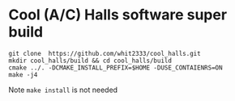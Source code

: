 Cool (A/C) Halls software super build
=====================================

```
git clone  https://github.com/whit2333/cool_halls.git
mkdir cool_halls/build && cd cool_halls/build
cmake ../. -DCMAKE_INSTALL_PREFIX=$HOME -DUSE_CONTAIENRS=ON
make -j4
```
Note `make install` is not needed


